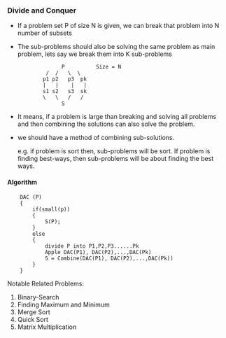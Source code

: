 ### Divide and Conquer

- If a problem set P of size N is given, we can break that problem into N number of subsets
   
- The sub-problems should also be solving the same problem as main problem, lets say we break them into K sub-problems


                    P          Size = N
               /  /   \  \
              p1 p2   p3  pk
              |   |    |   |
              s1 s2   s3  sk 
              \   \   /   /
                    S

- It means, if a problem is large than breaking and solving all problems and then combining the solutions can also solve the problem.
- we should have a method of combining sub-solutions.

    e.g. if problem is sort then, sub-problems will be sort. If problem is finding best-ways, then sub-problems will be about finding the best ways.


#### Algorithm

        DAC (P)
        {
            if(small(p))
            {
                S(P);
            }
            else
            {
                divide P into P1,P2,P3......Pk
                Apple DAC(P1), DAC(P2),...,DAC(Pk)
                S = Combine(DAC(P1), DAC(P2),...,DAC(Pk))
            }
        }



Notable Related Problems:

1. Binary-Search
2. Finding Maximum and Minimum
3. Merge Sort
4. Quick Sort
5. Matrix Multiplication
